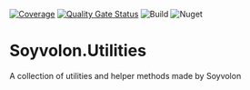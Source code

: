 [![Coverage](https://sonarcloud.io/api/project_badges/measure?project=Soyvolon_Soyvolon.Utilities&metric=coverage)](https://sonarcloud.io/dashboard?id=Soyvolon_Soyvolon.Utilities)
[![Quality Gate Status](https://sonarcloud.io/api/project_badges/measure?project=Soyvolon_Soyvolon.Utilities&metric=alert_status)](https://sonarcloud.io/dashboard?id=Soyvolon_Soyvolon.Utilities)
![Build](https://github.com/Soyvolon/Soyvolon.Utilities/workflows/Build/badge.svg)
![Nuget](https://github.com/Soyvolon/Soyvolon.Utilities/workflows/Publish%20to%20Nuget/badge.svg)

# Soyvolon.Utilities
A collection of utilities and helper methods made by Soyvolon
